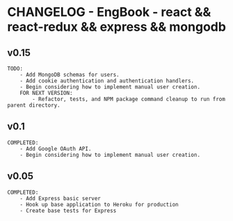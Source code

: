 # CHANGELOG - EngBook - react && react-redux && express && mongodb 


## v0.15
	TODO:
		- Add MongoDB schemas for users.
		- Add cookie authentication and authentication handlers.
		- Begin considering how to implement manual user creation.
		FOR NEXT VERSION:
			- Refactor, tests, and NPM package command cleanup to run from parent directory.

## v0.1
	COMPLETED:
		- Add Google OAuth API.
		- Begin considering how to implement manual user creation.

## v0.05
	COMPLETED:
		- Add Express basic server
		- Hook up base application to Heroku for production
		- Create base tests for Express